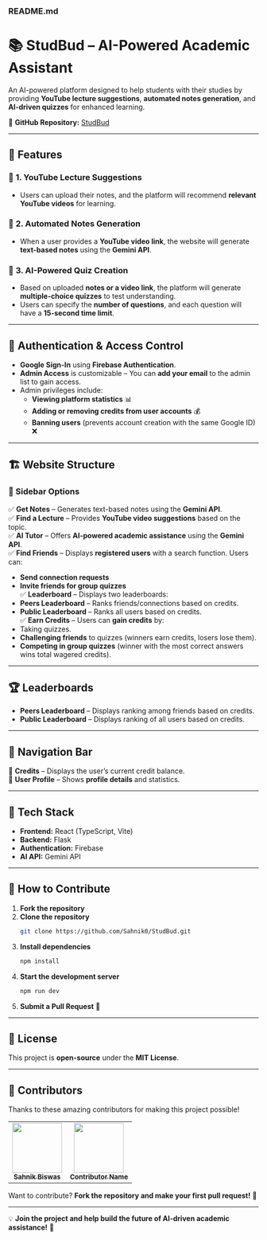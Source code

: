 

### **README.md**  

# 📚 StudBud – AI-Powered Academic Assistant  

An AI-powered platform designed to help students with their studies by providing **YouTube lecture suggestions**, **automated notes generation**, and **AI-driven quizzes** for enhanced learning.  

🔗 **GitHub Repository:** [StudBud](https://github.com/Sahnik0/StudBud)  

---

## 🚀 Features  

### 🔹 **1. YouTube Lecture Suggestions**  
- Users can upload their notes, and the platform will recommend **relevant YouTube videos** for learning.  

### 🔹 **2. Automated Notes Generation**  
- When a user provides a **YouTube video link**, the website will generate **text-based notes** using the **Gemini API**.  

### 🔹 **3. AI-Powered Quiz Creation**  
- Based on uploaded **notes or a video link**, the platform will generate **multiple-choice quizzes** to test understanding.  
- Users can specify the **number of questions**, and each question will have a **15-second time limit**.  

---

## 🔑 Authentication & Access Control  

- **Google Sign-In** using **Firebase Authentication**.  
- **Admin Access** is customizable – You can **add your email** to the admin list to gain access.  
- Admin privileges include:  
  - **Viewing platform statistics** 📊  
  - **Adding or removing credits from user accounts** 💰  
  - **Banning users** (prevents account creation with the same Google ID) ❌  

---

## 🏗️ Website Structure  

### **🔻 Sidebar Options**  

✅ **Get Notes** – Generates text-based notes using the **Gemini API**.  
✅ **Find a Lecture** – Provides **YouTube video suggestions** based on the topic.  
✅ **AI Tutor** – Offers **AI-powered academic assistance** using the **Gemini API**.  
✅ **Find Friends** – Displays **registered users** with a search function. Users can:  
   - **Send connection requests**  
   - **Invite friends for group quizzes**  
✅ **Leaderboard** – Displays two leaderboards:  
   - **Peers Leaderboard** – Ranks friends/connections based on credits.  
   - **Public Leaderboard** – Ranks all users based on credits.  
✅ **Earn Credits** – Users can **gain credits** by:  
   - Taking quizzes.  
   - **Challenging friends** to quizzes (winners earn credits, losers lose them).  
   - **Competing in group quizzes** (winner with the most correct answers wins total wagered credits).  

---

## 🏆 Leaderboards  

- **Peers Leaderboard** – Displays ranking among friends based on credits.  
- **Public Leaderboard** – Displays ranking of all users based on credits.  

---

## 📌 Navigation Bar  

🔹 **Credits** – Displays the user’s current credit balance.  
🔹 **User Profile** – Shows **profile details** and statistics.  

---

## 🔧 Tech Stack  

- **Frontend:** React (TypeScript, Vite)  
- **Backend:** Flask  
- **Authentication:** Firebase  
- **AI API:** Gemini API  

---

## 🎯 How to Contribute  

1. **Fork the repository**  
2. **Clone the repository**  
   ```sh
   git clone https://github.com/Sahnik0/StudBud.git
   ```
3. **Install dependencies**  
   ```sh
   npm install
   ```
4. **Start the development server**  
   ```sh
   npm run dev
   ```
5. **Submit a Pull Request** 🎉  

---

## 📜 License  

This project is **open-source** under the **MIT License**.  

---

## 👥 Contributors  

Thanks to these amazing contributors for making this project possible!  

<table>
  <tr>
    <td align="center"><a href="https://github.com/Sahnik0"><img src="https://github.com/Sahnik0.png" width="100px;" alt=""/><br /><sub><b>Sahnik Biswas</b></sub></a></td>
    <td align="center"><a href="https://github.com/sohini-adamas"><img src="https://github.com/sohini-adamas.png" width="100px;" alt=""/><br /><sub><b>Contributor Name</b></sub></a></td>
  </tr>
</table>  

Want to contribute? **Fork the repository and make your first pull request!** 🚀  

---

💡 **Join the project and help build the future of AI-driven academic assistance!** 🚀  
```
